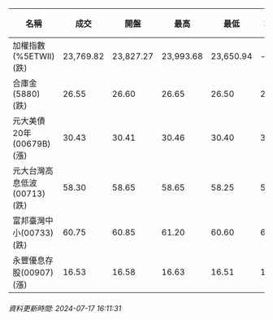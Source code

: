 | 名稱 | 成交 | 開盤 | 最高 | 最低 | 均價 | 成交金額(億) | 昨收 | 漲跌幅 | 漲跌 | 總量 | 昨量 | 振幅 |
| -------- | -------- | -------- | -------- |-------- | -------- | -------- |-------- |-------- |-------- | -------- | -------- |-------- |
|加權指數(%5ETWII) (跌)|23,769.82|23,827.27|23,993.68|23,650.94|-|5,423.64|23,997.25|0.95%|227.43|11,575,939|0|1.43%|
|合庫金(5880) (跌)|26.55|26.60|26.65|26.50|26.55|2.70|26.60|0.19%|0.05|10,156|6,156|0.56%|
|元大美債20年(00679B) (漲)|30.43|30.41|30.46|30.40|30.44|23.59|30.15|0.93%|0.28|77,486|47,375|0.20%|
|元大台灣高息低波(00713) (跌)|58.30|58.65|58.65|58.25|58.45|7.49|58.55|0.43%|0.25|12,822|7,627|0.68%|
|富邦臺灣中小(00733) (跌)|60.75|60.85|61.20|60.60|60.97|1.16|60.80|0.08%|0.05|1,907|1,578|0.99%|
|永豐優息存股(00907) (漲)|16.53|16.58|16.63|16.51|16.56|0.381|16.51|0.12%|0.02|2,302|2,091|0.73%|
###### 資料更新時間: 2024-07-17 16:11:31